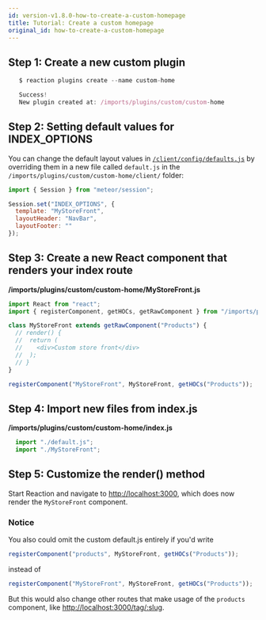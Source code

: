 ```yaml
---
id: version-v1.8.0-how-to-create-a-custom-homepage
title: Tutorial: Create a custom homepage
original_id: how-to-create-a-custom-homepage
---
```

    
## Step 1: Create a new custom plugin

```js
   $ reaction plugins create --name custom-home

   Success!
   New plugin created at: /imports/plugins/custom/custom-home
```

## Step 2: Setting default values for INDEX_OPTIONS

You can change the default layout values in [`/client/config/defaults.js`]( https://github.com/reactioncommerce/reaction/blob/f40ff536c139d70da02ca10ae12655247452d658/client/config/defaults.js#L1-L74) by overriding them in a new file called `default.js` in the `/imports/plugins/custom/custom-home/client/` folder:

```js
import { Session } from "meteor/session";

Session.set("INDEX_OPTIONS", {
  template: "MyStoreFront",
  layoutHeader: "NavBar",
  layoutFooter: ""
});
```

## Step 3: Create a new React component that renders your index route

**/imports/plugins/custom/custom-home/MyStoreFront.js**
```js
import React from "react";
import { registerComponent, getHOCs, getRawComponent } from "/imports/plugins/core/components/lib";

class MyStoreFront extends getRawComponent("Products") {
  // render() {
  //  return (
  //    <div>Custom store front</div>
  //  );
  // }
}

registerComponent("MyStoreFront", MyStoreFront, getHOCs("Products"));
```

## Step 4: Import new files from index.js
**/imports/plugins/custom/custom-home/index.js**
```js
  import "./default.js";
  import "./MyStoreFront";
```

## Step 5: Customize the render() method

Start Reaction and navigate to <http://localhost:3000>, which does now render the `MyStoreFront` component.

### Notice

You also could omit the custom default.js entirely if you'd write

```js
registerComponent("products", MyStoreFront, getHOCs("Products"));
```

instead of

```js
registerComponent("MyStoreFront", MyStoreFront, getHOCs("Products"));
```

But this would also change other routes that make usage of the `products`
component, like <http://localhost:3000/tag/:slug>.
